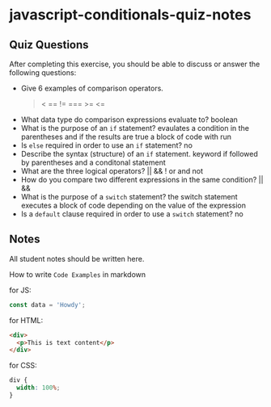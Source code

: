 # javascript-conditionals-quiz-notes

## Quiz Questions

After completing this exercise, you should be able to discuss or answer the following questions:

- Give 6 examples of comparison operators.
  > < == != === >= <=
- What data type do comparison expressions evaluate to?
  boolean
- What is the purpose of an `if` statement?
  evaulates a condition in the parentheses and if the results are true a block of code with run
- Is `else` required in order to use an `if` statement?
  no
- Describe the syntax (structure) of an `if` statement.
  keyword if followed by parentheses and a conditonal statement
- What are the three logical operators?
  || && ! or and not
- How do you compare two different expressions in the same condition?
  || &&
- What is the purpose of a `switch` statement?
  the switch statement executes a block of code depending on the value of the expression
- Is a `default` clause required in order to use a `switch` statement?
  no

## Notes

All student notes should be written here.

How to write `Code Examples` in markdown

for JS:

```javascript
const data = 'Howdy';
```

for HTML:

```html
<div>
  <p>This is text content</p>
</div>
```

for CSS:

```css
div {
  width: 100%;
}
```
